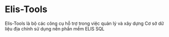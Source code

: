 # Elis-Tools

Elis-Tools là bộ các công cụ hỗ trợ trong việc quản lý và xây dựng Cơ sở dữ liệu địa chính sử dụng nền phần mềm ELIS SQL